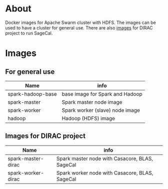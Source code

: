 # About
Docker images for Apache Swarm cluster with HDFS. The images can be used to have a cluster for general use.
There are also [images](https://github.com/nlesc-dirac/spark-docker-swarm) for DIRAC project to run SageCal.


# Images

## For general use
| Name    | info   |
| ------- | --------- |
| spark-hadoop-base  | base image for Spark and Hadoop |
| spark-master   |  Spark master node image |
| spark-worker    | Spark worker (slave) node image |
| hadoop | Hadoop (HDFS)  image |


## Images for DIRAC project
| Name    | info   |
| ------- | --------- |
| spark-master-dirac | Spark master node with Casacore, BLAS, SageCal|
| spark-worker-dirac | Spark worker node with Casacore, BLAS, SageCal |

